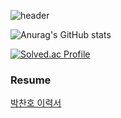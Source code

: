 ![header](https://capsule-render.vercel.app/api?type=soft&color=timeGradient&height=80&section=header&text=ChanhoPark&fontSize=30&animation=fadeIn)

![Anurag's GitHub stats](https://github-readme-stats.vercel.app/api?username=great-park&show_icons=true&theme=radical)

[![Solved.ac Profile](http://mazassumnida.wtf/api/generate_badge?boj=cksgh1735)](https://solved.ac/cksgh1735)

<!--
**great-park/great-park** is a ✨ _special_ ✨ repository because its `README.md` (this file) appears on your GitHub profile.

Here are some ideas to get you started:

![Top Langs](https://github-readme-stats.vercel.app/api/top-langs/?username=great-park&theme=dracula)
🔭 Projects currently working on : Runnerbe and Kudog(devkor) 
- 🔭 I’m currently working on ...
- 🌱 I’m currently learning ...
- 👯 I’m looking to collaborate on ...
- 🤔 I’m looking for help with ...
- 💬 Ask me about ...
- 📫 How to reach me: ...
- 😄 Pronouns: ...
- ⚡ Fun fact: ...
-->


### Resume
[박찬호 이력서](https://reinvented-stove-1ff.notion.site/715fdb9f668a41218d4f2833565121d2?pvs=4)
